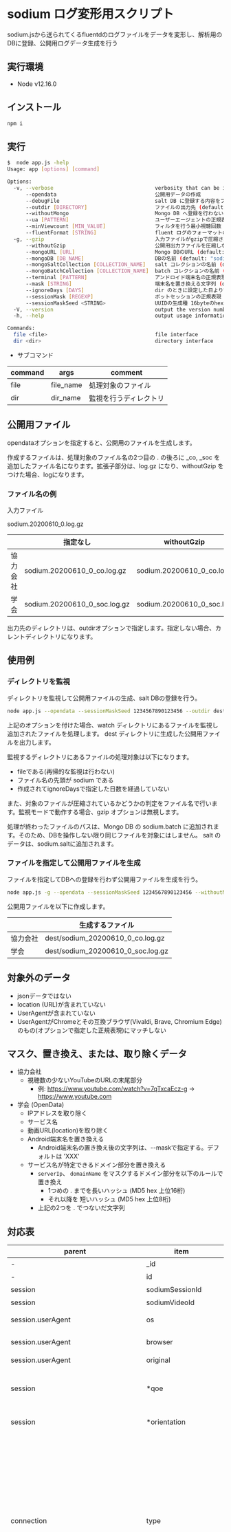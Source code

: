 # sodium ログ変形用スクリプト

sodium.jsから送られてくるfluentdのログファイルをデータを変形し、解析用のDBに登録、公開用ログデータ生成を行う

## 実行環境

- Node v12.16.0

## インストール

```bash
npm i
```

## 実行

```bash
$  node app.js -help
Usage: app [options] [command]

Options:
  -v, --verbose                                 verbosity that can be increased
      --opendata                                公開用データの作成
      --debugFile                               salt DB に登録する内容をファイル出力
      --outdir [DIRECTORY]                      ファイルの出力先 (default: ".")
      --withoutMongo                            Mongo DB へ登録を行わない dir モードと併用することはできない
      --ua [PATTERN]                            ユーザーエージェントの正規表現 (default: "^Mozilla\\/5.0 \\([-0-9A-Za-z._ ]+;[-0-9A-Za-z._ ]+(;[-0-9A-Za-z/._ ]+)?\\) AppleWebKit\\/[0-9.]+ \\(KHTML, like Gecko\\) Chrome\\/[0-9.]+ (Mobile )?Safari\\/[0-9.]+( (Vivaldi|Edg)\\/[0-9.]+)?$")
      --minViewcount [MIN_VALUE]                フィルタを行う最小視聴回数 (default: 100)
      --fluentFormat [STRING]                   fluent ログのフォーマットの正規表現 (default: "^(\\d{4}-\\d{2}-\\d{2}T\\d{2}:\\d{2}:\\d{2}\\+\\d{2}:\\d{2})\\s+(\\S*)\\s+({.*})$")
  -g, --gzip                                    入力ファイルがgzipで圧縮されている場合指定
      --withoutGzip                             公開用出力ファイルを圧縮しない
      --mongoURL [URL]                          Mongo DBのURL (default: "mongodb://localhost:27017")
      --mongoDB [DB_NAME]                       DBの名前 (default: "sodium")
      --mongoSaltCollection [COLLECTION_NAME]   salt コレクションの名前 (default: "salt")
      --mongoBatchCollection [COLLECTION_NAME]  batch コレクションの名前 (default: "batch")
      --terminal [PATTERN]                      アンドロイド端末名の正規表現 (default: "Android [0-9.]+;([-0-9A-Za-z/._ ]+)\\)")
      --mask [STRING]                           端末名を置き換える文字列 (default: "XXX")
      --ignoreDays [DAYS]                       dir のときに設定した日より古いファイルは無視する (default: 7)
      --sessionMask [REGEXP]                    ボットセッションの正規表現 (default: "sodium|deadbeef-dead-beef-dead-beefdeadbeef|webdino-jetson-1\\.photo\\.webdino\\.org|webdino-jetson-2\\.photo\\.webdino\\.org|docker\\.io\\/videomark\\/sodium-bot\\:v1\\.0\\.0-f")
      --sessionMaskSeed <STRING>                UUIDの生成種 16byteのhex文字列
  -V, --version                                 output the version number
  -h, --help                                    output usage information

Commands:
  file <file>                                   file interface
  dir <dir>                                     directory interface


```

-   サブコマンド

| command | args      | comment     |
| ------- | --------- | ----------- |
| file    | file_name | 処理対象のファイル   |
| dir     | dir_name  | 監視を行うディレクトリ |

## 公開用ファイル

 opendataオプションを指定すると、公開用のファイルを生成します。

 作成するファイルは、処理対象のファイル名の2つ目の . の後ろに \_co, \_soc を追加したファイル名になります。拡張子部分は、log.gz になり、withoutGzip をつけた場合、logになります。

### ファイル名の例

入力ファイル

 sodium.20200610_0.log.gz

|          | 指定なし                         | withoutGzip               |
| -------- | ---------------------------- | ------------------------- |
| 協力会社  | sodium.20200610_0_co.log.gz  | sodium.20200610_0_co.log  |
| 学会       | sodium.20200610_0_soc.log.gz | sodium.20200610_0_soc.log |

出力先のディレクトリは、outdirオプションで指定します。指定しない場合、カレントディレクトリになります。

## 使用例

### ディレクトリを監視

ディレクトリを監視して公開用ファイルの生成、salt DBの登録を行う。

```bash
node app.js --opendata --sessionMaskSeed 1234567890123456 --outdir dest dir watch
```

上記のオプションを付けた場合、watch ディレクトリにあるファイルを監視し追加されたファイルを処理します。
dest ディレクトリに生成した公開用ファイルを出力します。

監視するディレクトリにあるファイルの処理対象は以下になります。

-   fileである(再帰的な監視は行わない)
-   ファイル名の先頭が sodium である
-   作成されてignoreDaysで指定した日数を経過していない

また、対象のファイルが圧縮されているかどうかの判定をファイル名で行います。監視モードで動作する場合、gzip オプションは無視します。

処理が終わったファイルのパスは、Mongo DB の sodium.batch に追加されます。そのため、DBを操作しない限り同じファイルを対象にはしません。
salt のデータは、sodium.saltに追加されます。

### ファイルを指定して公開用ファイルを生成

ファイルを指定してDBへの登録を行わず公開用ファイルを生成を行う。

```bash
node app.js -g --opendata --sessionMaskSeed 1234567890123456 --withoutMongo --outdir dest file watch/sodium.20200610_0.log.gz
```

公開用ファイルを以下に作成します。

|          | 生成するファイル                          |
| -------- | --------------------------------- |
| 協力会社 | dest/sodium_20200610_0_co.log.gz  |
| 学会       | dest/sodium_20200610_0_soc.log.gz |

## 対象外のデータ

-   jsonデータではない
-   location (URL)が含まれていない
-   UserAgentが含まれていない
-   UserAgentがChromeとその互換ブラウザ(Vivaldi, Brave, Chromium Edge)のもの(オプションで指定した正規表現)にマッチしない

## マスク、置き換え、または、取り除くデータ

-   協力会社
    -   視聴数の少ないYouTubeのURLの末尾部分
        -   例: <https://www.youtube.com/watch?v=7qTxcaEcz-g> -> <https://www.youtube.com>
-   学会 (OpenData)
    -   IPアドレスを取り除く
    -   サービス名
    -   動画URL(location)を取り除く
    -   Android端末名を置き換える
        -   Android端末名の置き換え後の文字列は、--maskで指定する。デフォルトは 'XXX'
    -   サービス名が特定できるドメイン部分を置き換える
        - `serverIp`、 `domainName` をマスクするドメイン部分を以下のルールで置き換え
            -   1つめの . までを長いハッシュ (MD5 hex 上位16桁)
            -   それ以降を 短いハッシュ (MD5 hex 上位8桁)
        - 上記の2つを . でつないだ文字列

## 対応表

| parent                                  | item                  | type   | sodium.js                                   | comment                                                                                                                                 |
| --------------------------------------- | --------------------- | ------ | ------------------------------------------- | --------------------------------------------------------------------------------------------------------------------------------------- |
| -                                       | _id                   | string | -                                           | MongoDBのID                                                                                                                                 |
| -                                       | id                    | string | sodium.video.property.uuid                  | ビデオID                                                                                                                                 |
| session                                 | sodiumSessionId       | string | sodium.session.session                      | セッションID                                                                                                                                 |
| session                                 | sodiumVideoId         | string | sodium.video.property.uuid                  | ビデオID                                                                                                                                   |
| session.userAgent                       | os                    | string | session.userAgent                           | クライアントのOS                                                                                                                               |
| session.userAgent                       | browser               | string | session.userAgent                           | クライアントのブラウザ                                                                                                                             |
| session.userAgent                       | original              | string | session.userAgent                           | UA文字列全体                                                                                                                                 |
| session                                 | \*qoe                 | number | 未実装                                      | QoE値は、同じDBに値があるのでViewで作成する方がよい                                                                                                          |
| session                                 | \*orientation         | string | 未実装                                      | デバイスの表示状態                                                                                                                               |
| connection                              | type                  | string | sodium.session.netinfo.type                 | デバイスがネットワーク通信に使用している接続の種類(bluetooth、cellular、ethernet、none、wifi、wimax、other、unknown)  取得出来ない場合は、null \*Network Information API より取得した情報 |
| connection                              | effectiveType         | string | sodium.session.netinfo.effectiveType        | 有効なタイプ(slow-2g、2g、3g、4g) のいずれかのタイプを返します。 この値は、直近の RTT、downlinkの値を使用して決定されます 取得出来ない場合は、null \*Network Information API より取得した情報           |
| connection                              | downlink              | number | sodium.session.netinfo.downlink             | 下り速度(Mbps) \_ 25kbpsで丸めた値 取得出来ない場合は、null \_Network Information API より取得した情報                                                             |
| connection                              | downlinkMax           | number | sodium.session.netinfo.downlinkMax          | 最大下り速度(Mbps) 取得出来ない場合は、null \*Network Information API より取得した情報                                                                          |
| connection                              | rtt                   | number | sodium.session.netinfo.rtt                  | RTT 25msecで丸めた値 取得出来ない場合は、null                                                                                                          |
| connection                              | apn                   | string | sodium.session.netinfo.apn                  | アクセスポイント 取得出来ない場合は、null                                                                                                                 |
| connection                              | plmn                  | string | sodium.session.netinfo.plmn                 | ルーティングエリア 取得出来ない場合は、null                                                                                                                |
| connection                              | sim                   | string | sodium.session.netinfo.sim                  | SIM 取得出来ない場合は、null                                                                                                                      |
| network                                 | serverHost            | string | sodium.session.location                     | 計測対象ページのホスト                                                                                                                             |
| network                                 | serverIp              | string | sodium.session.locationIp                   | 計測対象ページIPアドレス                                                                                                                           |
| network                                 | clientIp              | string | sodium.session.REMOTE_ADDR                  | クライアントIPアドレス                                                                                                                            |
| network.clientLocation                  | country               | string | sodium.session.country                      | クライアントの国                                                                                                                                |
| network.clientLocation                  | subdivision           | string | sodium.session.subdivision                  | クライアントの都道府県                                                                                                                             |
| network                                 | isp                   | string | sodium.session.isp                          | クライアントのISP                                                                                                                              |
| video                                   | videoId               | string | video.property.holderId,                    | サービス提供元が付加したID                                                                                                                          |
| video                                   | duration              | number | video.property.mediaSize                    | 再生中の動画の長さ(秒)                                                                                                                            |
| video                                   | representations       | -      | -                                           | プレイリストのエントリ毎の内容                                                                                                                         |
| video.representations.resolution        | \*id                  | number | video.play_list_info.representationId       | プレイリストのID                                                                                                                               |
| video.representations.resolution        | height                | number | video.play_list_info.videoHeight            | 高さ                                                                                                                                      |
| video.representations.resolution        | width                 | number | video.play_list_info.videoWidth             | 幅                                                                                                                                       |
| video.representations                   | container             | string | video.play_list_info.container              | 動画のコンテナ                                                                                                                                 |
| video.representations                   | videoCodec            | string | video.play_list_info.codec                  | 動画のコーデック                                                                                                                                |
| video.representations                   | audioCodec            | string | video.play_list_info.codec                  | 音声のコーデック                                                                                                                                |
| video.representations                   | videoTargetBitrate    | number | video.play_list_info.bps                    | 動画のビットレート                                                                                                                               |
| video.representations                   | audioTargetBitrate    | number | video.play_list_info.bps                    | 音声のビットレート                                                                                                                               |
| video                                   | playHistory           | -      | -                                           | 再生時の内容                                                                                                                                  |
| video.playHistory                       | startTime             | number | video.property.playStartTime                | 再生開始時刻 Date                                                                                                                             |
| video.playHistory                       | endTime               | number | video.property.playEndTime                  | 再生終了時刻 Date                                                                                                                             |
| video.playHistory                       | throughputHistory     | -      | -                                           | チャンクダウンロード毎の内容                                                                                                                          |
| video.playHistory.throughputHistory     | dlTime                | number | video.throughput_info.start                 | ダウンロード開始時刻 Date                                                                                                                         |
| video.playHistory.throughputHistory     | throughput            | number | video.throughput_info.bps                   | スループット(bps)                                                                                                                             |
| video.playHistory.throughputHistory     | rtt                   | number | video.throughput_info.start, end            | 応答時間(秒)                                                                                                                                 |
| video.playHistory                       | eventHistory          | -      | -                                           | イベント毎の内容                                                                                                                                |
| video.playHistory.eventHistory          | type                  | string | event.name                                  | イベント種別                                                                                                                                  |
| video.playHistory.eventHistory.time     | highRes               | number | event.time                                  | イベット発生時刻 高精度タイムスタンプ                                                                                                                     |
| video.playHistory.eventHistory.time     | date                  | number | event.dateTime                              | イベット発生時刻 Date                                                                                                                           |
| video.playHistory.eventHistory.time     | play                  | number | event.playTime                              | 再生開始からの経過時間                                                                                                                             |
| video.playHistory.eventHistory.time     | pos                   | number | event.playPos                               | 再生位置                                                                                                                                    |
| video.playHistory                       | representationHistory | -      | -                                           | 再生プレイリスト変化ごとの内容                                                                                                                         |
| video.playHistory.representationHistory | video                 | string | video.playback_quality.representation.video | Video Representation ID                                                                                                                 |
| video.playHistory.representationHistory | audio                 | string | video.playback_quality.representation.audio | Audio Representation ID                                                                                                                 |
| video.playHistory.representationHistory | time                  | number | video.playback_quality.creationDate         | 変化した時刻                                                                                                                                  |
| video.playHistory                       | frameDropHistory      | -      | -                                           | フレームドロップごとの内容                                                                                                                           |
| video.playHistory.frameDropHistory      | time                  | number | video.creationTime                          | ドロップ検出時刻 高精度タイムスタンプ                                                                                                                     |
| video.playHistory.frameDropHistory      | droppedFrames         | number | video.droppedVideoFrames                    | ドロップ数                                                                                                                                   |
| video.playHistory.frameDropHistory      | totalFrames           | number | video.totalVideoFrames                      | 描画フレーム数                                                                                                                                 |
| video.playHistory                       | bufferHistory         | -      | -                                           | 未定義                                                                                                                                     |
| video                                   | cmHistory             | -      | -                                           | cm挿入イベント毎の内容                                                                                                                            |
| video.cmHistory                         | duration              | number | video.cmHistory.time                        | cmの再生時間                                                                                                                                 |
| video.cmHistory                         | startTime             | number | video.cmHistory.time                        | cm開始時刻 Date                                                                                                                             |
| video.cmHistory                         | endTime               | number | video.cmHistory.time                        | cm終了時刻 Date                                                                                                                             |

Network Information API より取得した情報 <http://wicg.github.io/netinfo/#networkinformation-interface>

上記のページより抜粋

Table of maximum downlink speeds

| Connection type | Underlying connection technology | Generation or Version | Max downlink speed (Mbit/s) |
| --------------- | -------------------------------- | --------------------- | --------------------------- |
| wimax           | WiMAX 1                          | rel 1                 | 37                          |
| wimax           | WiMAX 1.5                        | rel 1.5               | 141                         |
| wimax           | WiMAX 2                          | rel 2                 | 365                         |
| cellular        | GSM                              | 2G                    | 0.01                        |
| cellular        | IDEN                             | 2G                    | 0.064                       |
| cellular        | CDMA                             | 2G                    | 0.115                       |
| cellular        | 1xRTT                            | 2.5G                  | 0.153                       |
| cellular        | GPRS                             | 2.5G                  | 0.237                       |
| cellular        | EDGE                             | 2.75G                 | 0.384                       |
| cellular        | UMTS                             | 3G                    | 2                           |
| cellular        | EVDO Rev 0                       | 3.5G                  | 2.46                        |
| cellular        | EVDO Rev A                       | 3.5G                  | 3.1                         |
| cellular        | HSPA                             | 3.5G                  | 3.6                         |
| cellular        | EVDO Rev B                       | 3.75G                 | 14.7                        |
| cellular        | HSDPA                            | 3.75G                 | 14.3                        |
| cellular        | HSUPA                            | 3.75G                 | 14.4                        |
| cellular        | EHRPD                            | 3.9G                  | 21                          |
| cellular        | HSPAP                            | 3.9G                  | 42                          |
| cellular        | LTE                              | 4G                    | 100                         |
| cellular        | LTE Advanced                     | 4G                    | 100                         |
| bluetooth       | 1.2                              | 1                     |                             |
| bluetooth       | 2.1 + Enhanced Data Rate (EDR)   | 2.1+EDR               | 3                           |
| bluetooth       | 3.0 + High Speed (HS)            | 3.0+HS                | 24                          |
| bluetooth       | 4.0 + Bluetooth Low Energy (BLE) | 4.0+BLE               | 1                           |
| ethernet        | Ethernet                         | 10                    | 10                          |
| ethernet        | Fast Ethernet                    | 100                   | 100                         |
| ethernet        | Gigabit Ethernet                 | GigE                  | 1000                        |
| ethernet        | 10-gigabit Ethernet              | 10 GigE               | 10000                       |
| wifi            | b                                | 802.11b               | 11                          |
| wifi            | g                                | 802.11g               | 54                          |
| wifi            | n                                | 802.11n               | 600                         |
| wifi            | ac                               | 802.11ac              | 6933.3                      |
| wifi            | ad                               | 802.11ad              | 7000                        |
| unknown         | unknown                          | unknown               | +Infinity                   |
| none            | none                             | none                  | 0                           |
| other           | other                            | other                 | user agent specific.        |

全体的にdateTimeを使うか高精度タイムスタンプを使用するか検討中
